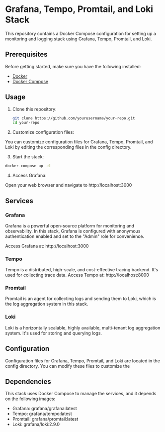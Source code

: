 # Grafana, Tempo, Promtail, and Loki Stack

This repository contains a Docker Compose configuration for setting up a monitoring and logging stack using Grafana, Tempo, Promtail, and Loki.

## Prerequisites

Before getting started, make sure you have the following installed:

- [Docker](https://www.docker.com/get-started)
- [Docker Compose](https://docs.docker.com/compose/install/)

## Usage

1. Clone this repository:

   ```bash
   git clone https://github.com/yourusername/your-repo.git
   cd your-repo
   ```

2. Customize configuration files:

You can customize configuration files for Grafana, Tempo, Promtail, and Loki by editing the corresponding files in the config directory.

3. Start the stack:

```bash
docker-compose up -d
```

4. Access Grafana:

Open your web browser and navigate to http://localhost:3000

## Services

### Grafana

Grafana is a powerful open-source platform for monitoring and observability. In this stack, Grafana is configured with anonymous authentication enabled and set to the "Admin" role for convenience.

Access Grafana at: http://localhost:3000

### Tempo

Tempo is a distributed, high-scale, and cost-effective tracing backend. It's used for collecting trace data.
Access Tempo at: http://localhost:8000

### Promtail

Promtail is an agent for collecting logs and sending them to Loki, which is the log aggregation system in this stack.

### Loki

Loki is a horizontally scalable, highly available, multi-tenant log aggregation system. It's used for storing and querying logs.

## Configuration

Configuration files for Grafana, Tempo, Promtail, and Loki are located in the config directory. You can modify these files to customize the

## Dependencies

This stack uses Docker Compose to manage the services, and it depends on the following images:

- Grafana: grafana/grafana:latest
- Tempo: grafana/tempo:latest
- Promtail: grafana/promtail:latest
- Loki: grafana/loki:2.9.0
